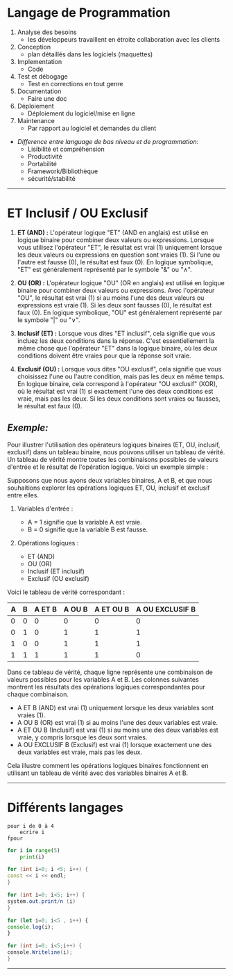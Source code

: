 # Langage de Programmation

1. Analyse des besoins
	- les développeurs travaillent en étroite collaboration avec les clients
2. Conception
	- plan détaillés dans les logiciels (maquettes)
3. Implementation
	- Code
4. Test et débogage
	- Test en corrections en tout genre
5. Documentation
	- Faire une doc
6. Déploiement
	- Déploiement du logiciel/mise en ligne
7. Maintenance 
	- Par rapport au logiciel et demandes du client

- _Difference entre language de bas niveau et de programmation:_
	- Lisibilité et compréhension
	- Productivité
	- Portabilité
	- Framework/Bibliothèque
	- sécurité/stabilité

--- 
# ET Inclusif / OU Exclusif

1. **ET (AND) :** L'opérateur logique "ET" (AND en anglais) est utilisé en logique binaire pour combiner deux valeurs ou expressions. Lorsque vous utilisez l'opérateur "ET", le résultat est vrai (1) uniquement lorsque les deux valeurs ou expressions en question sont vraies (1). Si l'une ou l'autre est fausse (0), le résultat est faux (0). En logique symbolique, "ET" est généralement représenté par le symbole "&" ou "∧".

2. **OU (OR) :** L'opérateur logique "OU" (OR en anglais) est utilisé en logique binaire pour combiner deux valeurs ou expressions. Avec l'opérateur "OU", le résultat est vrai (1) si au moins l'une des deux valeurs ou expressions est vraie (1). Si les deux sont fausses (0), le résultat est faux (0). En logique symbolique, "OU" est généralement représenté par le symbole "|" ou "∨".

3. **Inclusif (ET) :** Lorsque vous dites "ET inclusif", cela signifie que vous incluez les deux conditions dans la réponse. C'est essentiellement la même chose que l'opérateur "ET" dans la logique binaire, où les deux conditions doivent être vraies pour que la réponse soit vraie.

4. **Exclusif (OU) :** Lorsque vous dites "OU exclusif", cela signifie que vous choisissez l'une ou l'autre condition, mais pas les deux en même temps. En logique binaire, cela correspond à l'opérateur "OU exclusif" (XOR), où le résultat est vrai (1) si exactement l'une des deux conditions est vraie, mais pas les deux. Si les deux conditions sont vraies ou fausses, le résultat est faux (0).

## _Exemple:_ 

Pour illustrer l'utilisation des opérateurs logiques binaires (ET, OU, inclusif, exclusif) dans un tableau binaire, nous pouvons utiliser un tableau de vérité. Un tableau de vérité montre toutes les combinaisons possibles de valeurs d'entrée et le résultat de l'opération logique. Voici un exemple simple :

Supposons que nous ayons deux variables binaires, A et B, et que nous souhaitions explorer les opérations logiques ET, OU, inclusif et exclusif entre elles.

1. Variables d'entrée :
   - A = 1 signifie que la variable A est vraie.
   - B = 0 signifie que la variable B est fausse.

2. Opérations logiques :
   - ET (AND)
   - OU (OR)
   - Inclusif (ET inclusif)
   - Exclusif (OU exclusif)

Voici le tableau de vérité correspondant :

| A | B | A ET B | A OU B | A ET OU B | A OU EXCLUSIF B |
|---|---|-------|-------|-----------|-----------------|
| 0 | 0 |   0   |   0   |     0     |       0         |
| 0 | 1 |   0   |   1   |     1     |       1         |
| 1 | 0 |   0   |   1   |     1     |       1         |
| 1 | 1 |   1   |   1   |     1     |       0         |

Dans ce tableau de vérité, chaque ligne représente une combinaison de valeurs possibles pour les variables A et B. Les colonnes suivantes montrent les résultats des opérations logiques correspondantes pour chaque combinaison.

- A ET B (AND) est vrai (1) uniquement lorsque les deux variables sont vraies (1).
- A OU B (OR) est vrai (1) si au moins l'une des deux variables est vraie.
- A ET OU B (Inclusif) est vrai (1) si au moins une des deux variables est vraie, y compris lorsque les deux sont vraies.
- A OU EXCLUSIF B (Exclusif) est vrai (1) lorsque exactement une des deux variables est vraie, mais pas les deux.

Cela illustre comment les opérations logiques binaires fonctionnent en utilisant un tableau de vérité avec des variables binaires A et B.

--- 
# Différents langages

```#
pour i de 0 à 4
	ecrire i 
fpour
```
```python
for i in range(5)
	print(i)
```
```c++
for (int i=0; i <5; i++) {
const << i << endl;
}
```
```java
for (int i=0; i<5; i++) {
system.out.print/n (i)
}
```
```js
for (let i=0; i<5 , i++) {
console.log(i);
}
```
```c#
for (int i=0; i<5;i++) {
console.Writeline(i);
}
```
--- 

